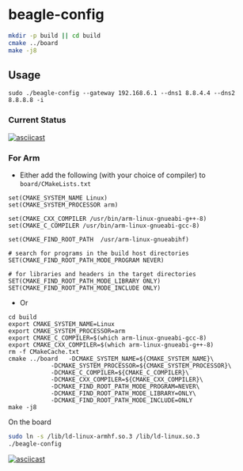 # beagle-config

```bash
mkdir -p build || cd build
cmake ../board
make -j8
```

## Usage

```
sudo ./beagle-config --gateway 192.168.6.1 --dns1 8.8.4.4 --dns2 8.8.8.8 -i
```

### Current Status
[![asciicast](https://asciinema.org/a/XPxOSDxAXEvBEK5efNpVU6bEe.svg)](https://asciinema.org/a/XPxOSDxAXEvBEK5efNpVU6bEe)

### For Arm

* Either add the following (with your choice of compiler) to `board/CMakeLists.txt` 
```
set(CMAKE_SYSTEM_NAME Linux)
set(CMAKE_SYSTEM_PROCESSOR arm)

set(CMAKE_CXX_COMPILER /usr/bin/arm-linux-gnueabi-g++-8)
set(CMAKE_C_COMPILER /usr/bin/arm-linux-gnueabi-gcc-8)

set(CMAKE_FIND_ROOT_PATH  /usr/arm-linux-gnueabihf)

# search for programs in the build host directories
SET(CMAKE_FIND_ROOT_PATH_MODE_PROGRAM NEVER)

# for libraries and headers in the target directories
SET(CMAKE_FIND_ROOT_PATH_MODE_LIBRARY ONLY)
SET(CMAKE_FIND_ROOT_PATH_MODE_INCLUDE ONLY)
```
* Or
```
cd build
export CMAKE_SYSTEM_NAME=Linux
export CMAKE_SYSTEM_PROCESSOR=arm
export CMAKE_C_COMPILER=$(which arm-linux-gnueabi-gcc-8)
export CMAKE_CXX_COMPILER=$(which arm-linux-gnueabi-g++-8)
rm -f CMakeCache.txt
cmake ../board   -DCMAKE_SYSTEM_NAME=${CMAKE_SYSTEM_NAME}\
            -DCMAKE_SYSTEM_PROCESSOR=${CMAKE_SYSTEM_PROCESSOR}\
            -DCMAKE_C_COMPILER=${CMAKE_C_COMPILER}\
            -DCMAKE_CXX_COMPILER=${CMAKE_CXX_COMPILER}\
            -DCMAKE_FIND_ROOT_PATH_MODE_PROGRAM=NEVER\
            -DCMAKE_FIND_ROOT_PATH_MODE_LIBRARY=ONLY\
            -DCMAKE_FIND_ROOT_PATH_MODE_INCLUDE=ONLY
make -j8
```

On the board
```sh
sudo ln -s /lib/ld-linux-armhf.so.3 /lib/ld-linux.so.3
./beagle-config
```

[![asciicast](https://asciinema.org/a/i0CJ56NdL6e28jXl31RQuRYUl.svg)](https://asciinema.org/a/i0CJ56NdL6e28jXl31RQuRYUl)